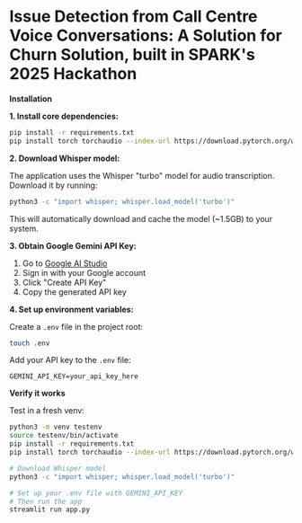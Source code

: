 # Issue Detection from Call Centre Voice Conversations: A Solution for Churn Solution, built in SPARK's 2025 Hackathon

**Installation**

**1. Install core dependencies:**

```bash
pip install -r requirements.txt
pip install torch torchaudio --index-url https://download.pytorch.org/whl/cu118
```

**2. Download Whisper model:**

The application uses the Whisper "turbo" model for audio transcription. Download it by running:

```bash
python3 -c "import whisper; whisper.load_model('turbo')"
```

This will automatically download and cache the model (~1.5GB) to your system.

**3. Obtain Google Gemini API Key:**

1. Go to [Google AI Studio](https://aistudio.google.com/app/apikey)
2. Sign in with your Google account
3. Click "Create API Key"
4. Copy the generated API key

**4. Set up environment variables:**

Create a `.env` file in the project root:

```bash
touch .env
```

Add your API key to the `.env` file:

```
GEMINI_API_KEY=your_api_key_here
```

**Verify it works**

Test in a fresh venv:

```bash
python3 -m venv testenv
source testenv/bin/activate
pip install -r requirements.txt
pip install torch torchaudio --index-url https://download.pytorch.org/whl/cu118

# Download Whisper model
python3 -c "import whisper; whisper.load_model('turbo')"

# Set up your .env file with GEMINI_API_KEY
# Then run the app
streamlit run app.py
```